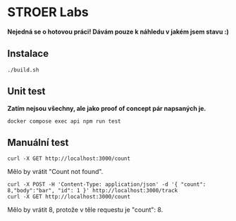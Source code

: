 # STROER Labs

**Nejedná se o hotovou práci! Dávám pouze k náhledu v jakém jsem stavu :)**

## Instalace

```shell
./build.sh
```

## Unit test

**Zatím nejsou všechny, ale jako proof of concept pár napsaných je.**
```shell
docker compose exec api npm run test
```

## Manuální test
```shell
curl -X GET http://localhost:3000/count
```
Mělo by vrátit "Count not found".

```shell
curl -X POST -H 'Content-Type: application/json' -d '{ "count": 8,"body":"bar", "id": 1 }' http://localhost:3000/track
curl -X GET http://localhost:3000/count
```
Mělo by vrátit 8, protože v těle requestu je "count": 8.